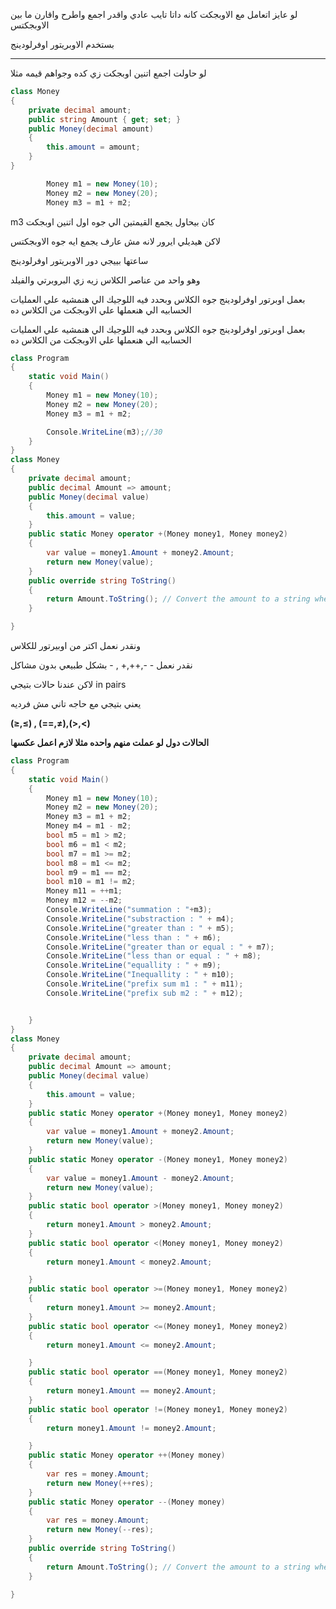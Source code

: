 لو عايز اتعامل مع الاوبجكت كانه داتا تايب عادي واقدر اجمع واطرح واقارن ما بين الاوبجكتس

بستخدم الاوبريتور اوفرلودينج

---

لو حاولت اجمع اتنين اوبجكت زي كده وجواهم قيمه مثلا

```C#
class Money
{
    private decimal amount;
    public string Amount { get; set; }
    public Money(decimal amount)
    {
        this.amount = amount;
    }
}

        Money m1 = new Money(10);   
        Money m2 = new Money(20);
        Money m3 = m1 + m2;
```

m3 كان بيحاول يجمع القيمتين الي جوه اول اتنين اوبجكت

لاكن هيديلي ايرور لانه مش عارف يجمع ايه جوه الاوبجكتس

ساعتها بييجي دور الاوبريتور اوفرلودينج

وهو واحد من عناصر الكلاس زيه زي البروبرتي والفيلد

بعمل اوبرتور اوفرلودينج جوه الكلاس وبحدد فيه اللوجيك الي هنمشيه علي العمليات الحسابيه الي هنعملها علي الاوبجكت من الكلاس ده

بعمل اوبرتور اوفرلودينج جوه الكلاس وبحدد فيه اللوجيك الي هنمشيه علي العمليات الحسابيه الي هنعملها علي الاوبجكت من الكلاس ده

```C#
class Program
{
    static void Main()
    {
        Money m1 = new Money(10);   
        Money m2 = new Money(20);
        Money m3 = m1 + m2;

        Console.WriteLine(m3);//30
    }
}
class Money
{
    private decimal amount;
    public decimal Amount => amount;
    public Money(decimal value)
    {
        this.amount = value;
    }
    public static Money operator +(Money money1, Money money2)
    {
        var value = money1.Amount + money2.Amount;
        return new Money(value);
    }
    public override string ToString()
    {
        return Amount.ToString(); // Convert the amount to a string when ToString is called.
    }

}
```

ونقدر نعمل اكتر من اوبيرتور للكلاس

نقدر نعمل - -,++,+ , - بشكل طبيعي بدون مشاكل

لاكن عندنا حالات بتيجي in pairs

يعني بتيجي مع حاجه تاني مش فرديه

**(≥,≤) , (==,≠),(>,<)**

**الحالات دول لو عملت منهم واحده مثلا لازم اعمل عكسه**ا

```C#
class Program
{
    static void Main()
    {
        Money m1 = new Money(10);   
        Money m2 = new Money(20);
        Money m3 = m1 + m2;
        Money m4 = m1 - m2;
        bool m5 = m1 > m2;
        bool m6 = m1 < m2;
        bool m7 = m1 >= m2;
        bool m8 = m1 <= m2;
        bool m9 = m1 == m2;
        bool m10 = m1 != m2;
        Money m11 = ++m1;
        Money m12 = --m2;
        Console.WriteLine("summation : "+m3);
        Console.WriteLine("substraction : " + m4);
        Console.WriteLine("greater than : " + m5);
        Console.WriteLine("less than : " + m6);
        Console.WriteLine("greater than or equal : " + m7);
        Console.WriteLine("less than or equal : " + m8);
        Console.WriteLine("equallity : " + m9);
        Console.WriteLine("Inequallity : " + m10);
        Console.WriteLine("prefix sum m1 : " + m11);
        Console.WriteLine("prefix sub m2 : " + m12);


    }
}
class Money
{
    private decimal amount;
    public decimal Amount => amount;
    public Money(decimal value)
    {
        this.amount = value;
    }
    public static Money operator +(Money money1, Money money2)
    {
        var value = money1.Amount + money2.Amount;
        return new Money(value);
    }
    public static Money operator -(Money money1, Money money2)
    {
        var value = money1.Amount - money2.Amount;
        return new Money(value);
    }
    public static bool operator >(Money money1, Money money2)
    {
        return money1.Amount > money2.Amount;
    }
    public static bool operator <(Money money1, Money money2)
    {
        return money1.Amount < money2.Amount;

    }
    public static bool operator >=(Money money1, Money money2)
    {
        return money1.Amount >= money2.Amount;
    }
    public static bool operator <=(Money money1, Money money2)
    {
        return money1.Amount <= money2.Amount;

    }
    public static bool operator ==(Money money1, Money money2)
    {
        return money1.Amount == money2.Amount;
    }
    public static bool operator !=(Money money1, Money money2)
    {
        return money1.Amount != money2.Amount;

    }
    public static Money operator ++(Money money)
    {
        var res = money.Amount;
        return new Money(++res);
    }
    public static Money operator --(Money money)
    {
        var res = money.Amount;
        return new Money(--res);
    }
    public override string ToString()
    {
        return Amount.ToString(); // Convert the amount to a string when ToString is called.
    }

}
```